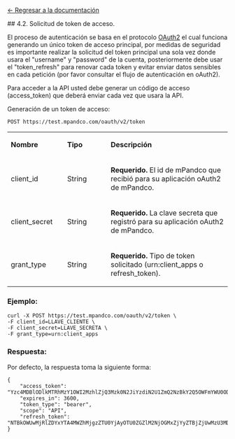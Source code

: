 [<- Regresar a la documentación]({{site.baseurl}}/)

<div id="step42"></div>
## 4.2. Solicitud de token de acceso.

El proceso de autenticación se basa en el protocolo [OAuth2](https://oauth.net/2/) el cual funciona generando un único token de acceso principal, por medidas de seguridad es importante realizar la solicitud del token principal una sola vez donde usara el "username" y "password" de la cuenta, posteriormente debe usar el "token_refresh" para renovar cada token y evitar enviar datos sensibles en cada petición (por favor consultar el flujo de autenticación en oAuth2).

Para acceder a la API usted debe generar un código de acceso (access_token) que deberá enviar cada vez que usara la API.

Generación de un token de acceso:

`
POST https://test.mpandco.com/oauth/v2/token
`
<table border="0" cellspacing="0" cellpadding="0">
<tbody>
<tr>
<td width="132">
<p><strong>Nombre</strong></p>
</td>
<td width="125">
<p><strong>Tipo</strong></p>
</td>
<td width="409">
<p><strong>Descripci&oacute;n</strong></p>
</td>
</tr>
<tr>
<td width="132">
<p>client_id</p>
</td>
<td width="125">
<p>String</p>
</td>
<td width="409">
<p><strong>Requerido.</strong> El id de mPandco que recibi&oacute; para su aplicación oAuth2 de mPandco.</p>
</td>
</tr>
<tr>
<td width="132">
<p>client_secret</p>
</td>
<td width="125">
<p>String</p>
</td>
<td width="409">
<p><strong>Requerido.</strong> La clave secreta que registr&oacute; para su aplicación oAuth2 de mPandco.</p>
</td>
</tr>
<tr>
<td width="132">
<p>grant_type</p>
</td>
<td width="125">
<p>String</p>
</td>
<td width="409">
<p><strong>Requerido.</strong> Tipo de token solicitado (urn:client_apps o refresh_token).</p>
</td>
</tr>
</tbody>
</table>

### Ejemplo:

    curl -X POST https://test.mpandco.com/oauth/v2/token \
    -F client_id=LLAVE_CLIENTE \
    -F client_secret=LLAVE_SECRETA \
    -F grant_type=urn:client_apps

### Respuesta:
Por defecto, la respuesta toma la siguiente forma:

    {
        "access_token": "Yzc4MDBlODlkMTRhMzY1OWI2MzhlZjQ3Mzk0N2JiYzdiN2U1ZmQ2NzBkY2Q5OWFmYWU0ODg2MTExZjQ5YmQ5Mg",
        "expires_in": 3600,
        "token_type": "bearer",
        "scope": "API",
        "refresh_token": "NTBkOWUwMjRlZDYxYTA4MWZhMjgzZTU0YjAyOTU0ZGZlM2NjOGMxZjYyZTBjZjUwMzU3MDRkMGVjMzdkZWM2MA"
    }
